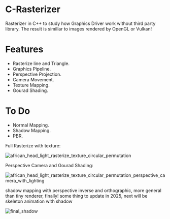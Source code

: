 # C-Rasterizer
Rasterizer in C++ to study how Graphics Driver work without third party library. The result is simillar to images rendered by OpenGL or Vulkan!

# Features

- Rasterize line and Triangle.
- Graphics Pipeline.
- Perspective Projection.
- Camera Movement. 
- Texture Mapping.
- Gourad Shading.
  
# To Do

- Normal Mapping.
- Shadow Mapping.
- PBR.
  
Full Rasterize with texture:

![african_head_light_rasterize_texture_circular_permutation](https://github.com/AlerianEmperor/C-Rasterizer/assets/93391908/c3a0cb06-42f1-438b-92e9-345b18903253)


Perspective Camera and Gourad Shading:  

![african_head_light_rasterize_texture_circular_permutation_perspective_camera_with_lighting](https://github.com/AlerianEmperor/C-Rasterizer/assets/93391908/ce6977af-779f-41d6-9827-ed7db27427e2)

shadow mapping with perspective inverse and orthographic, more general than tiny renderer, finally! some thing to update in 2025, next will be skeleton animation with shadow

![final_shadow](https://github.com/user-attachments/assets/53c42113-0f06-49a7-83bb-47e15a2a1465)
